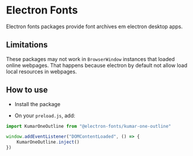 # Electron Fonts

Electron fonts packages provide font archives em electron desktop apps.

## Limitations

These packages may not work in `BrowserWindow` instances that loaded online webpages. That happens because electron by default not allow load local resources in webpages.

## How to use

* Install the package

* On your `preload.js`, add:

```ts
import KumarOneOutline from "@electron-fonts/kumar-one-outline"

window.addEventListener("DOMContentLoaded", () => {
    KumarOneOutline.inject()
})
```